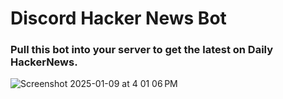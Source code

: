 # Discord Hacker News Bot

### Pull this bot into your server to get the latest on Daily HackerNews.

![Screenshot 2025-01-09 at 4 01 06 PM](https://github.com/user-attachments/assets/ee0c0a1c-20f8-4ac2-8fe2-2dc255ee72e1)
